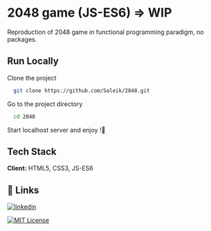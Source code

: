 
# 2048 game (JS-ES6) => WIP

Reproduction of 2048 game in functional programming paradigm, no packages.


## Run Locally

Clone the project

```bash
  git clone https://github.com/Saleik/2048.git
```

Go to the project directory

```bash
  cd 2048
```

Start localhost server and enjoy !:partying_face:


## Tech Stack

**Client:** HTML5, CSS3, JS-ES6


## 🔗 Links
[![linkedin](https://img.shields.io/badge/linkedin-0A66C2?style=for-the-badge&logo=linkedin&logoColor=white)](https://www.linkedin.com/in/kevin-sarrazin/)



[![MIT License](https://img.shields.io/badge/License-MIT-green.svg)](https://choosealicense.com/licenses/mit/)



